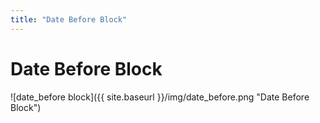 ```yaml
---
title: "Date Before Block"
---
```

# Date Before Block
![date_before block]({{ site.baseurl }}/img/date_before.png "Date Before Block")